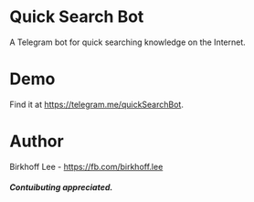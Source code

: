 # Quick Search Bot
A Telegram bot for quick searching knowledge on the Internet.

# Demo
Find it at https://telegram.me/quickSearchBot.

# Author
Birkhoff Lee - https://fb.com/birkhoff.lee  
##### Contuibuting appreciated.
